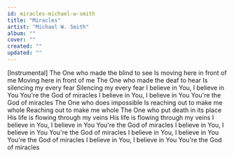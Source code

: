 ```yaml
---
id: miracles-michael-w-smith
title: "Miracles"
artist: "Michael W. Smith"
album: ""
cover: ""
created: ""
updated: ""
---
```


[Instrumental]
The One who made the blind to see
Is moving here in front of me
Moving here in front of me
The One who made the deaf to hear
Is silencing my every fear
Silencing my every fear
I believe in You, I believe in You
You're the God of miracles
I believe in You, I believe in You
You're the God of miracles
The One who does impossible
Is reaching out to make me whole
Reaching out to make me whole
The One who put death in its place
His life is flowing through my veins
His life is flowing through my veins
I believe in You, I believe in You
You're the God of miracles
I believe in You, I believe in You
You're the God of miracles
I believe in You, I believe in You
You're the God of miracles
I believe in You, I believe in You
You're the God of miracles